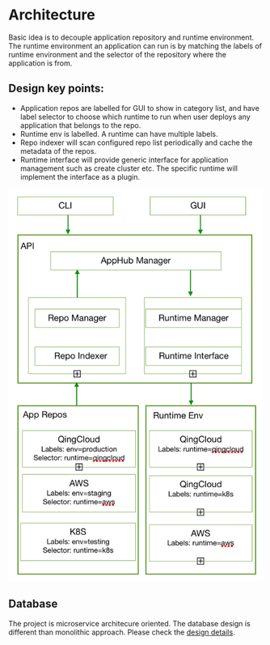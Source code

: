 # Architecture

Basic idea is to decouple application repository and runtime environment. The runtime environment an application can run is by matching the labels of runtime environment and the selector of the repository where the application is from.

## Design key points:

* Application repos are labelled for GUI to show in category list, and have label selector to choose which runtime to run when user deploys any application that belongs to the repo. 
* Runtime env is labelled. A runtime can have multiple labels.
* Repo indexer will scan configured repo list periodically and cache the metadata of the repos.
* Runtime interface will provide generic interface for application management such as create cluster etc. The specific runtime will implement the interface as a plugin.

![Arichitecture](../images/arch.png)

## Database

The project is microservice architecure oriented. The database design is different than monolithic approach. Please check the [design details](db-design.md).

